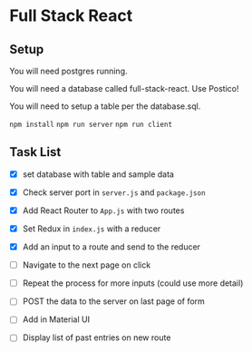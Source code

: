 # Full Stack React

## Setup

You will need postgres running.

You will need a database called full-stack-react.
Use Postico!

You will need to setup a table per the database.sql.

`npm install`
`npm run server`
`npm run client`

## Task List
-[x] set database with table and sample data
-[x] Check server port in `server.js` and `package.json`
-[x] Add React Router to `App.js` with two routes
-[x] Set Redux in `index.js` with a reducer
-[x] Add an input to  a route and send to the reducer
-[ ] Navigate to the next page on click
-[ ] Repeat the process for more inputs (could use more detail)
-[ ] POST the data to the server on last page of form
-[ ] Add in Material UI 
-[ ] Display list of past entries on new route


